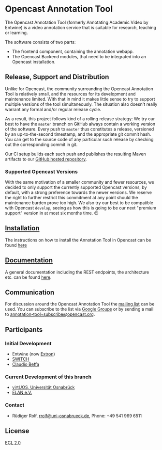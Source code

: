 # Opencast Annotation Tool

The Opencast Annotation Tool (formerly Annotating Academic Video by Entwine)
is a video annotation service that is suitable for research, teaching or learning.

The software consists of two parts:

* The frontend component, containing the annotation webapp.
* The Opencast Backend modules, that need to be integrated into an Opencast installation.

## Release, Support and Distribution

Unlike for Opencast, the community surrounding the Opencast Annotation Tool is relatively small,
and the resources for its development and maintenance limited.
With that in mind it makes little sense
to try to support multiple versions of the tool simultaneously.
The situation also doesn't really warrant any formal and/or regular release cycle.

As a result, this project follows kind of a rolling release strategy:
We try our best to have the `master` branch on GitHub
always contain a working version of the software.
Every push to `master` thus constitutes a release,
versioned by an up-to-the-second timestamp,
and the appropriate git commit hash.
You can get to the source code of any particular such release
by checking out the corresponding commit in git.

Our CI setup builds each such push
and publishes the resulting Maven artifacts
to our [GitHub hosted repository](https://github.com/opencast/annotation-tool/raw/m2).

### Supported Opencast Versions

With the same motivation of a smaller community and fewer resources,
we decided to only support the currently supported Opencast versions, by default,
with a strong preference towards the newer versions.
We reserve the right to further restrict this commitment at any point
should the maintenance burden prove too high.
We also try our best to be compatible with Opencast `develop`,
seeing as how this is going to be our next "premium support" version
in at most six months time. 😉

## [Installation](documentation/Installation.md)
The instructions on how to install the Annotation Tool in Opencast can be found [here](documentation/Installation.md)

## [Documentation](documentation/Home.md)
A general documentation including the REST endpoints, the architecture etc. can be found [here](documentation/Home.md).

## Communication
For discussion around the Opencast Annotation Tool the [mailing list](https://groups.google.com/a/opencast.org/g/annotation-tool) can be used. You can subscribe to the list via [Google Groups](https://groups.google.com/a/opencast.org/g/annotation-tool) or by sending a mail to annotation-tool+subscribe@opencast.org.

## Participants

### Initial Development
* Entwine (now [Extron](https://www.extron.com/))
* [SWITCH](https://www.switch.ch/)
* [Claudio Beffa](https://www.beffa.ch/)

### Current Development of this branch
* [virtUOS, Universität Osnabrück](https://www.virtuos.uni-osnabrueck.de)
* [ELAN e.V.](https://elan-ev.de)

### Contact
* Rüdiger Rolf, [rrolf@uni-osnabrueck.de](mailto:rrolf@uni-osnabrueck.de), Phone: +49 541 969 6511

## License
[ECL 2.0](https://opensource.org/licenses/ECL-2.0)

